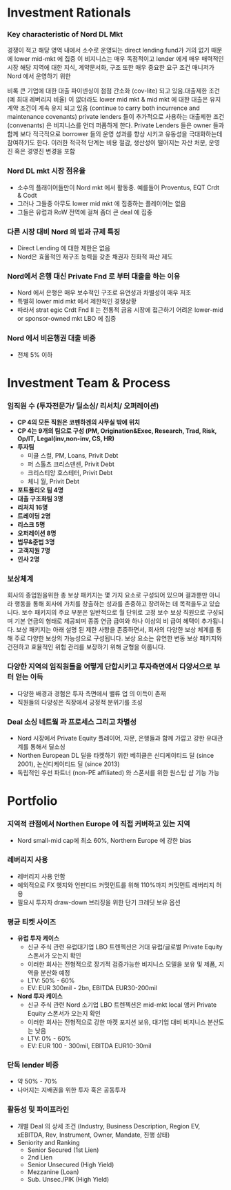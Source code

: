 # Investment Rationals

### Key characteristic of Nord DL Mkt

경쟁이 적고 해당 영역 내에서 소수로 운영되는 direct lending fund가 거의 없기 때문에 lower mid-mkt 에 집중
이 비지니스는 매우 독점적이고 lender 에게 매우 매력적인 시장
해당 지역에 대한 지식, 계약문서화, 구조 또한 매우 중요한 요구 조건 매니저가 Nord 에서 운영하기 위한

비록 큰 기업에 대한 대출 파이넨싱이 점점 간소화 (cov-lite) 되고 있음.대출제한 조건 (예 최대 레버리지 비율) 이 없더라도
lower mid mkt & mid mkt 에 대한 대출은 유지계약 조건이 계속 유지 되고 있음 (continue to carry both incurrence and maintenance covenants)
private lenders 들이 추가적으로 사용하는 대출제한 조건 (convenants) 은 비지니스를 언더 퍼폼하게 한다. 
Private Lenders 들은 owner 들과 함께 보다 적극적으로 borrower 들의 운영 성과를 향상 시키고 유동성을 극대화하는데 참여하기도 한다.
이러한 적극적 단계는 비용 절감, 생산성이 떨어지는 자산 처분, 운영진 혹은 경영진 변경을 포함

### Nord DL mkt 시장 점유율
- 소수의 플래이어들만이 Nord mkt 에서 활동중. 예를들어 Proventus, EQT Crdt & Codt
- 그러나 그들중 아무도 lower mid mkt 에 집중하는 플레이어는 없음
- 그들은 유럽과 RoW 전역에 걸쳐 좀더 큰 deal 에 집중

### 다른 시장 대비 Nord 의 법과 규제 특징
- Direct Lending 에 대한 제한은 없음 
- Nord은 효율적인 재구조 능력을 갖춘 채권자 친화적 파산 제도

### Nord에서 은행 대신 Private Fnd 로 부터 대출을 하는 이유
- Nord 에서 은행은 매우 보수적인 구조로 유연성과 차별성이 매우 저조
- 특별히 lower mid mkt 에서 제한적인 경쟁상황
- 따라서 strat egic Crdt Fnd II 는 전통적 금융 시장에 접근하기 어려운 lower-mid or sponsor-owned mkt LBO 에 집중

### Nord 에서 비은행권 대출 비중
- 전체 5% 이하

# Investment Team & Process

### 임직원 수 (투자전문가/ 딜소싱/ 리서치/ 오퍼레이션)
- **CP 4의 모든 직원은 코펜하겐의 사무실 밖에 위치**
- **CP 4는 9개의 팀으로 구성 (PM, Origination&Exec, Research, Trad, Risk, Op/IT, Legal(inv,non-inv, CS, HR)**
- **투자팀**
    - 미클 스컬, PM, Loans, Privit Debt
    - 퍼 스톨츠 크리스덴센, Privit Debt
    - 크리스티앙 호스테터, Privit Debt
    - 체니 월, Privit Debt
- **포트폴리오 팀 4명**
- **대출 구조화팀 3명**
- **리처치 16명**
- **트레이딩 2명**
- **리스크 5명**
- **오퍼레이션 8명**
- **법무&준법 3명**
- **고객지원 7명**
- **인사 2명**

### 보상체계
회사의 종업원을위한 총 보상 패키지는 몇 가지 요소로 구성되어 있으며 결과뿐만 아니라 행동을 통해 회사에 가치를 창출하는 성과를 존중하고 장려하는 데 목적을두고 있습니다. 
보수 패키지의 주요 부분은 일반적으로 월 단위로 고정 보수 보상 직원으로 구성되며 기본 연금의 형태로 제공되며 종종 연금 급여와 하나 이상의 비 급여 혜택이 추가됩니다. 
보상 패키지는 아래 설명 된 제한 사항을 존중하면서, 회사의 다양한 보상 체계를 통해 주로 다양한 보상의 가능성으로 구성됩니다. 
보상 요소는 유연한 변동 보상 패키지와 건전하고 효율적인 위험 관리를 보장하기 위해 균형을 이룹니다.

### 다양한 지역의 임직원들을 어떻게 단합시키고 투자측면에서 다양서으로 부터 얻는 이득
- 다양한 배경과 경험은 투자 측면에서 밸류 업 의 이득이 존재
- 직원들의 다양성은 직장에서 긍정적 분위기를 조성

### Deal 소싱 네트웤 과 프로세스 그리고 차별성
- Nord 시장에서 Private Equity 플레이어, 자문, 은행들과 함께 가깝고 강한 유대관계를 통해서 딜소싱
- Northen European DL 딜을 타켓하기 위한 베히클은 신디케이티드 딜 (since 2001), 논신디케이티드 딜 (since 2013)
- 독립적인 우선 파트너 (non-PE affiliated) 와 스폰서를 위한 원스탑 샵 기능 가능

# Portfolio

### 지역적 관점에서 Northen Europe 에 직접 커버하고 있는 지역
- Nord small-mid cap에 최소 60%, Northern Europe 에 강한 bias

### 레버리지 사용
- 레버리지 사용 안함
- 예외적으로 FX 헷지와 언펀디드 커밋먼트를 위해 110%까지 커밋먼트 레버리지 허용
- 필요시 투자자 draw-down 브리징을 위한 단기 크레딧 보유 옵션

### 평균 티켓 사이즈
- **유럽 투자 케이스**
    - 신규 주식 관련 유럽대기업 LBO 트렌젝션은 거대 유럽/글로벌 Private Equity 스폰서가 오는지 확인
    - 이러한 회사는 전형적으로 장기적 검증가능한 비지니스 모델을 보유 및 제품, 지역을 분산화 예정
    - LTV: 50% - 60% 
    - EV: EUR 300mil - 2bn, EBITDA EUR30-200mil
 - **Nord 투자 케이스**
    - 신규 주식 관련 Nord 소기업 LBO 트렌젝션은 mid-mkt local 앵커 Private Equity 스폰서가 오는지 확인
    - 이러한 회사는 전형적으로 강한 마켓 포지션 보유, 대기업 대비 비지니스 분산도는 낮음
    - LTV: 0% - 60%
    - EV: EUR 100 - 300mil, EBITDA EUR10-30mil
    
### 단독 lender 비중
- 약 50% - 70% 
- 나머지는 지배권을 위한 투자 혹은 공동투자

### 활동성 및 파이프라인
- 개별 Deal 의 상세 조건 (Industry, Business Description, Region EV, xEBITDA, Rev, Instrument, Owner, Mandate, 진행 상태)
- Seniority and Ranking
    - Senior Secured (1st Lien)
    - 2nd Lien
    - Senior Unsecured (High Yield)
    - Mezzanine (Loan)
    - Sub. Unsec./PIK (High Yield) 
    

    
